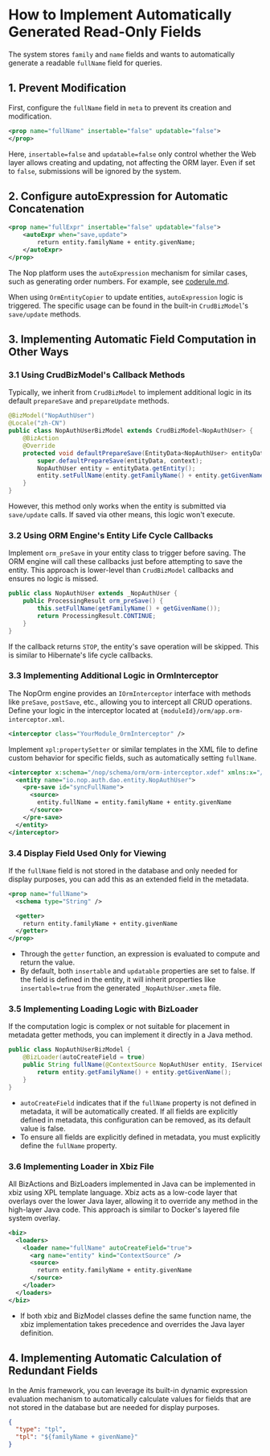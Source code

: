 # How to Implement Automatically Generated Read-Only Fields

The system stores `family` and `name` fields and wants to automatically generate a readable `fullName` field for queries.

## 1. Prevent Modification
First, configure the `fullName` field in `meta` to prevent its creation and modification.

```xml
<prop name="fullName" insertable="false" updatable="false">
</prop>
```

Here, `insertable=false` and `updatable=false` only control whether the Web layer allows creating and updating, not affecting the ORM layer.
Even if set to `false`, submissions will be ignored by the system.

## 2. Configure autoExpression for Automatic Concatenation

```xml
<prop name="fullExpr" insertable="false" updatable="false">
    <autoExpr when="save,update">
        return entity.familyName + entity.givenName;
    </autoExpr>
</prop>
```

The Nop platform uses the `autoExpression` mechanism for similar cases, such as generating order numbers. For example, see [coderule.md](../biz/coderule.md).

When using `OrmEntityCopier` to update entities, `autoExpression` logic is triggered. The specific usage can be found in the built-in `CrudBizModel`'s `save/update` methods.

## 3. Implementing Automatic Field Computation in Other Ways

### 3.1 Using CrudBizModel's Callback Methods
Typically, we inherit from `CrudBizModel` to implement additional logic in its default `prepareSave` and `prepareUpdate` methods.

```java
@BizModel("NopAuthUser")
@Locale("zh-CN")
public class NopAuthUserBizModel extends CrudBizModel<NopAuthUser> {
    @BizAction
    @Override
    protected void defaultPrepareSave(EntityData<NopAuthUser> entityData, IServiceContext context) {
        super.defaultPrepareSave(entityData, context);
        NopAuthUser entity = entityData.getEntity();
        entity.setFullName(entity.getFamilyName() + entity.getGivenName());
    }
}
```

However, this method only works when the entity is submitted via `save/update` calls. If saved via other means, this logic won't execute.

### 3.2 Using ORM Engine's Entity Life Cycle Callbacks
Implement `orm_preSave` in your entity class to trigger before saving. The ORM engine will call these callbacks just before attempting to save the entity. This approach is lower-level than `CrudBizModel` callbacks and ensures no logic is missed.

```java
public class NopAuthUser extends _NopAuthUser {
    public ProcessingResult orm_preSave() {
        this.setFullName(getFamilyName() + getGivenName());
        return ProcessingResult.CONTINUE;
    }
}
```

If the callback returns `STOP`, the entity's save operation will be skipped. This is similar to Hibernate's life cycle callbacks.

### 3.3 Implementing Additional Logic in OrmInterceptor
The NopOrm engine provides an `IOrmInterceptor` interface with methods like `preSave`, `postSave`, etc., allowing you to intercept all CRUD operations. Define your logic in the interceptor located at `{moduleId}/orm/app.orm-interceptor.xml`.

```xml
<interceptor class="YourModule_OrmInterceptor" />
```

Implement `xpl:propertySetter` or similar templates in the XML file to define custom behavior for specific fields, such as automatically setting `fullName`.


```xml
<interceptor x:schema="/nop/schema/orm/orm-interceptor.xdef" xmlns:x="/nop/schema/xdsl.xdef">
  <entity name="io.nop.auth.dao.entity.NopAuthUser">
    <pre-save id="syncFullName">
      <source>
        entity.fullName = entity.familyName + entity.givenName
      </source>
    </pre-save>
  </entity>
</interceptor>
```

### 3.4 Display Field Used Only for Viewing
If the `fullName` field is not stored in the database and only needed for display purposes, you can add this as an extended field in the metadata.

```xml
<prop name="fullName">
  <schema type="String" />

  <getter>
    return entity.familyName + entity.givenName
  </getter>
</prop>
```

* Through the `getter` function, an expression is evaluated to compute and return the value.
* By default, both `insertable` and `updatable` properties are set to false. If the field is defined in the entity, it will inherit properties like `insertable=true` from the generated `_NopAuthUser.xmeta` file.

### 3.5 Implementing Loading Logic with BizLoader
If the computation logic is complex or not suitable for placement in metadata getter methods, you can implement it directly in a Java method.

```java
public class NopAuthUserBizModel {
    @BizLoader(autoCreateField = true)
    public String fullName(@ContextSource NopAuthUser entity, IServiceContext context) {
        return entity.getFamilyName() + entity.getGivenName();
    }
}
```

* `autoCreateField` indicates that if the `fullName` property is not defined in metadata, it will be automatically created. If all fields are explicitly defined in metadata, this configuration can be removed, as its default value is false.
* To ensure all fields are explicitly defined in metadata, you must explicitly define the `fullName` property.

### 3.6 Implementing Loader in Xbiz File
All BizActions and BizLoaders implemented in Java can be implemented in xbiz using XPL template language. Xbiz acts as a low-code layer that overlays over the lower Java layer, allowing it to override any method in the high-layer Java code. This approach is similar to Docker's layered file system overlay.

```xml
<biz>
  <loaders>
    <loader name="fullName" autoCreateField="true">
      <arg name="entity" kind="ContextSource" />
      <source>
        return entity.familyName + entity.givenName
      </source>
    </loader>
  </loaders>
</biz>
```

* If both xbiz and BizModel classes define the same function name, the xbiz implementation takes precedence and overrides the Java layer definition.

## 4. Implementing Automatic Calculation of Redundant Fields
In the Amis framework, you can leverage its built-in dynamic expression evaluation mechanism to automatically calculate values for fields that are not stored in the database but are needed for display purposes.

```json
{
  "type": "tpl",
  "tpl": "${familyName + givenName}"
}
```
